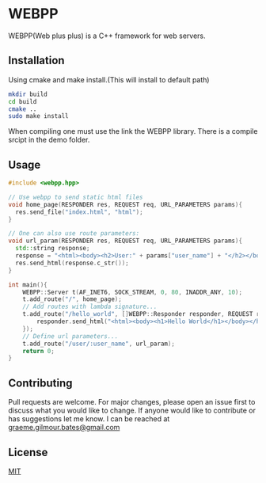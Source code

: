 # WEBPP

WEBPP(Web plus plus) is a C++ framework for web servers.

## Installation

Using cmake and make install.(This will install to default path)

```bash
mkdir build
cd build
cmake ..
sudo make install
```
When compiling one must use the link the WEBPP library.
There is a compile srcipt in the demo folder.

## Usage

```cpp
#include <webpp.hpp>

// Use webpp to send static html files
void home_page(RESPONDER res, REQUEST req, URL_PARAMETERS params){
  res.send_file("index.html", "html");
}

// One can also use route parameters:
void url_param(RESPONDER res, REQUEST req, URL_PARAMETERS params){
  std::string response;
  response = "<html><body><h2>User:" + params["user_name"] + "</h2></body></html>";
  res.send_html(response.c_str());
}

int main(){
    WEBPP::Server t(AF_INET6, SOCK_STREAM, 0, 80, INADDR_ANY, 10);
    t.add_route("/", home_page);
    // Add routes with lambda signature...
    t.add_route("/hello_world", []WEBPP::Responder responder, REQUEST req,  URL_PARAMETERS params)->void{
        responder.send_html("<html><body><h1>Hello World</h1></body></html>");
    });
    // Define url parameters...
    t.add_route("/user/:user_name", url_param);
    return 0;
}
```


## Contributing

Pull requests are welcome. For major changes, please open an issue first
to discuss what you would like to change.
If anyone would like to contribute or has suggestions let me know. I can be reached at graeme.gilmour.bates@gmail.com

## License

[MIT](https://choosealicense.com/licenses/mit/)
